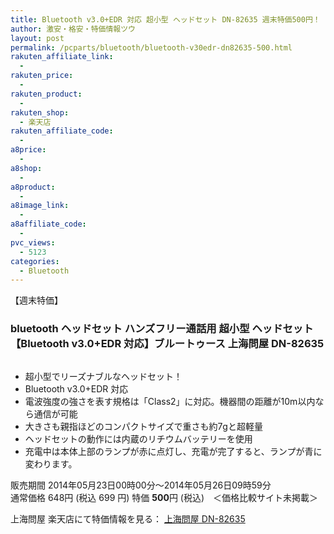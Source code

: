 ```yaml
---
title: Bluetooth v3.0+EDR 対応 超小型 ヘッドセット DN-82635 週末特価500円！
author: 激安・格安・特価情報ツウ
layout: post
permalink: /pcparts/bluetooth/bluetooth-v30edr-dn82635-500.html
rakuten_affiliate_link:
  -
rakuten_price:
  -
rakuten_product:
  -
rakuten_shop:
  - 楽天店
rakuten_affiliate_code:
  -
a8price:
  -
a8shop:
  -
a8product:
  -
a8image_link:
  -
a8affiliate_code:
  -
pvc_views:
  - 5123
categories:
  - Bluetooth
---
```

【週末特価】


### bluetooth ヘッドセット ハンズフリー通話用 超小型 ヘッドセット【Bluetooth v3.0+EDR 対応】ブルートゥース 上海問屋 DN-82635

<div class="img-bg2 img_L">
  <a href="//hb.afl.rakuten.co.jp/hgc/032ab3e9.5b793415.039e5bec.4fa1c071/?pc=http%3a%2f%2fitem.rakuten.co.jp%2fdonya%2f82635%2f%3fscid%3daf_link_img&m=http%3a%2f%2fm.rakuten.co.jp%2fdonya%2fi%2f10928170%2f" target="_blank"><img src="//hbb.afl.rakuten.co.jp/hgb/?pc=http%3a%2f%2fthumbnail.image.rakuten.co.jp%2f%400_mall%2fdonya%2fcabinet%2fitem18%2f82635-0.jpg%3f_ex%3d128x128&m=http%3a%2f%2fthumbnail.image.rakuten.co.jp%2f%400_mall%2fdonya%2fcabinet%2fitem18%2f82635-0.jpg" border="0" title="" alt="" /></a>
</div>

<!--more-->

  * 超小型でリーズナブルなヘッドセット！
  * Bluetooth v3.0+EDR 対応
  * 電波強度の強さを表す規格は「Class2」に対応。機器間の距離が10m以内なら通信が可能
  * 大きさも親指ほどのコンパクトサイズで重さも約7gと超軽量
  * ヘッドセットの動作には内蔵のリチウムバッテリーを使用
  * 充電中は本体上部のランプが赤に点灯し、充電が完了すると、ランプが青に変わります。

販売期間 2014年05月23日00時00分～2014年05月26日09時59分
<br clear="all" />通常価格 648円 (税込 699 円) 特価 <span class="tokka-price"><strong>500</strong></span>円 (税込)　＜価格比較サイト未掲載＞

上海問屋 楽天店にて特価情報を見る： <a href="//hb.afl.rakuten.co.jp/hgc/032ab3e9.5b793415.039e5bec.4fa1c071/?pc=http%3a%2f%2fitem.rakuten.co.jp%2fdonya%2f82635%2f%3fscid%3daf_link_img&m=http%3a%2f%2fm.rakuten.co.jp%2fdonya%2fi%2f10928170%2f" target="_blank"><span class="fs150p">上海問屋 DN-82635</span></a>